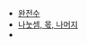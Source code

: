 - [완전수](https://github.com/SeoMiYoung/miyoung-zone/issues/171)
- [나눗셈, 몫, 나머지](https://github.com/SeoMiYoung/miyoung-zone/issues/172)
- 

